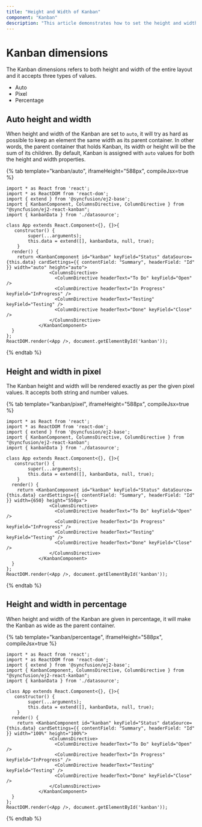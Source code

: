 ```yaml
---
title: "Height and Width of Kanban"
component: "Kanban"
description: "This article demonstrates how to set the height and width of Kanban in pixels, percentage or auto values."
---
```


# Kanban dimensions

The Kanban dimensions refers to both height and width of the entire layout and it accepts three types of values.

* Auto
* Pixel
* Percentage

## Auto height and width

When height and width of the Kanban are set to `auto`, it will try as hard as possible to keep an element the same width as its parent container. In other words, the parent container that holds Kanban, its width or height will be the sum of its children. By default, Kanban is assigned with `auto` values for both the height and width properties.

{% tab template="kanban/auto", iframeHeight="588px", compileJsx=true %}

```tsx
import * as React from 'react';
import * as ReactDOM from 'react-dom';
import { extend } from '@syncfusion/ej2-base';
import { KanbanComponent, ColumnsDirective, ColumnDirective } from "@syncfusion/ej2-react-kanban";
import { kanbanData } from './datasource';

class App extends React.Component<{}, {}>{
   constructor() {
        super(...arguments);
        this.data = extend([], kanbanData, null, true);
    }
  render() {
    return <KanbanComponent id="kanban" keyField="Status" dataSource={this.data} cardSettings={{ contentField: "Summary", headerField: "Id" }} width="auto" height="auto">
                <ColumnsDirective>
                  <ColumnDirective headerText="To Do" keyField="Open" />
                  <ColumnDirective headerText="In Progress" keyField="InProgress" />
                  <ColumnDirective headerText="Testing" keyField="Testing" />
                  <ColumnDirective headerText="Done" keyField="Close" />
                </ColumnsDirective>
            </KanbanComponent>
  }
};
ReactDOM.render(<App />, document.getElementById('kanban'));

```

{% endtab %}

## Height and width in pixel

The Kanban height and width will be rendered exactly as per the given pixel values. It accepts both string and number values.

{% tab template="kanban/pixel", iframeHeight="588px", compileJsx=true %}

```tsx
import * as React from 'react';
import * as ReactDOM from 'react-dom';
import { extend } from '@syncfusion/ej2-base';
import { KanbanComponent, ColumnsDirective, ColumnDirective } from "@syncfusion/ej2-react-kanban";
import { kanbanData } from './datasource';

class App extends React.Component<{}, {}>{
   constructor() {
        super(...arguments);
        this.data = extend([], kanbanData, null, true);
    }
  render() {
    return <KanbanComponent id="kanban" keyField="Status" dataSource={this.data} cardSettings={{ contentField: "Summary", headerField: "Id" }} width={650} height="550px">
                <ColumnsDirective>
                  <ColumnDirective headerText="To Do" keyField="Open" />
                  <ColumnDirective headerText="In Progress" keyField="InProgress" />
                  <ColumnDirective headerText="Testing" keyField="Testing" />
                  <ColumnDirective headerText="Done" keyField="Close" />
                </ColumnsDirective>
            </KanbanComponent>
  }
};
ReactDOM.render(<App />, document.getElementById('kanban'));

```

{% endtab %}

## Height and width in percentage

When height and width of the Kanban are given in percentage, it will make the Kanban as wide as the parent container.

{% tab template="kanban/percentage", iframeHeight="588px", compileJsx=true %}

```tsx
import * as React from 'react';
import * as ReactDOM from 'react-dom';
import { extend } from '@syncfusion/ej2-base';
import { KanbanComponent, ColumnsDirective, ColumnDirective } from "@syncfusion/ej2-react-kanban";
import { kanbanData } from './datasource';

class App extends React.Component<{}, {}>{
   constructor() {
        super(...arguments);
        this.data = extend([], kanbanData, null, true);
    }
  render() {
    return <KanbanComponent id="kanban" keyField="Status" dataSource={this.data} cardSettings={{ contentField: "Summary", headerField: "Id" }} width="100%" height="100%">
                <ColumnsDirective>
                  <ColumnDirective headerText="To Do" keyField="Open" />
                  <ColumnDirective headerText="In Progress" keyField="InProgress" />
                  <ColumnDirective headerText="Testing" keyField="Testing" />
                  <ColumnDirective headerText="Done" keyField="Close" />
                </ColumnsDirective>
            </KanbanComponent>
  }
};
ReactDOM.render(<App />, document.getElementById('kanban'));

```

{% endtab %}
